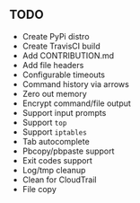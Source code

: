 TODO
----
* Create PyPi distro
* Create TravisCI build
* Add CONTRIBUTION.md
* Add file headers
* Configurable timeouts
* Command history via arrows
* Zero out memory
* Encrypt command/file output
* Support input prompts
* Support `top`
* Support `iptables`
* Tab autocomplete
* Pbcopy/pbpaste support
* Exit codes support
* Log/tmp cleanup
* Clean for CloudTrail
* File copy